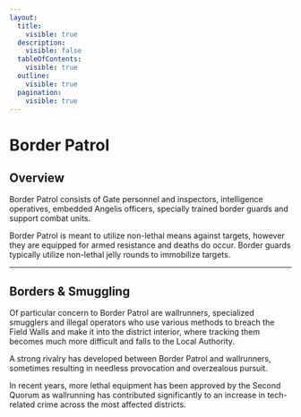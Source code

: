 ```yaml
---
layout:
  title:
    visible: true
  description:
    visible: false
  tableOfContents:
    visible: true
  outline:
    visible: true
  pagination:
    visible: true
---
```


# Border Patrol

## Overview

Border Patrol consists of Gate personnel and inspectors, intelligence operatives, embedded Angelis officers, specially trained border guards and support combat units.

Border Patrol is meant to utilize non-lethal means against targets, however they are equipped for armed resistance and deaths do occur. Border guards typically utilize non-lethal jelly rounds to immobilize targets.

***

## Borders & Smuggling

Of particular concern to Border Patrol are wallrunners, specialized smugglers and illegal operators who use various methods to breach the Field Walls and make it into the district interior, where tracking them becomes much more difficult and falls to the Local Authority.

A strong rivalry has developed between Border Patrol and wallrunners, sometimes resulting in needless provocation and overzealous pursuit.

In recent years, more lethal equipment has been approved by the Second Quorum as wallrunning has contributed significantly to an increase in tech-related crime across the most affected districts.
